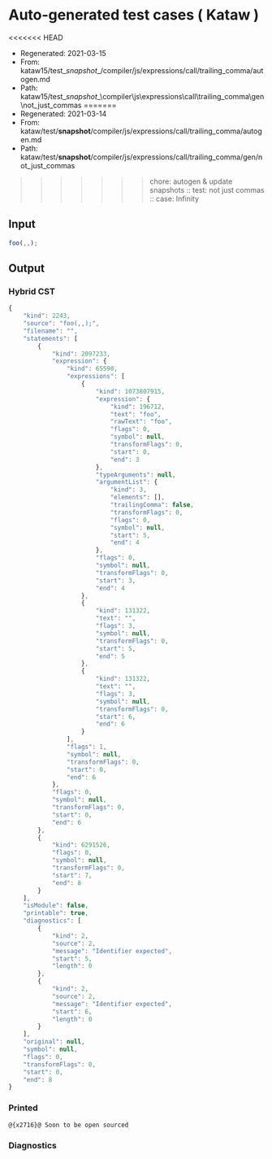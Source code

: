 # Auto-generated test cases ( Kataw )
<<<<<<< HEAD
- Regenerated: 2021-03-15
- From: kataw15/test\__snapshot__/compiler/js/expressions/call/trailing_comma/autogen.md
- Path: kataw15/test\__snapshot__\compiler\js\expressions\call\trailing_comma\gen\not_just_commas
=======
- Regenerated: 2021-03-14
- From: kataw/test/__snapshot__/compiler/js/expressions/call/trailing_comma/autogen.md
- Path: kataw/test/__snapshot__/compiler/js/expressions/call/trailing_comma/gen/not_just_commas
>>>>>>> chore: autogen & update snapshots
> :: test: not just commas
> :: case: Infinity
## Input

`````js
foo(,,);
`````

## Output

### Hybrid CST

```javascript
{
    "kind": 2243,
    "source": "foo(,,);",
    "filename": "",
    "statements": [
        {
            "kind": 2097233,
            "expression": {
                "kind": 65590,
                "expressions": [
                    {
                        "kind": 1073807915,
                        "expression": {
                            "kind": 196712,
                            "text": "foo",
                            "rawText": "foo",
                            "flags": 0,
                            "symbol": null,
                            "transformFlags": 0,
                            "start": 0,
                            "end": 3
                        },
                        "typeArguments": null,
                        "argumentList": {
                            "kind": 3,
                            "elements": [],
                            "trailingComma": false,
                            "transformFlags": 0,
                            "flags": 0,
                            "symbol": null,
                            "start": 5,
                            "end": 4
                        },
                        "flags": 0,
                        "symbol": null,
                        "transformFlags": 0,
                        "start": 3,
                        "end": 4
                    },
                    {
                        "kind": 131322,
                        "text": "",
                        "flags": 3,
                        "symbol": null,
                        "transformFlags": 0,
                        "start": 5,
                        "end": 5
                    },
                    {
                        "kind": 131322,
                        "text": "",
                        "flags": 3,
                        "symbol": null,
                        "transformFlags": 0,
                        "start": 6,
                        "end": 6
                    }
                ],
                "flags": 1,
                "symbol": null,
                "transformFlags": 0,
                "start": 0,
                "end": 6
            },
            "flags": 0,
            "symbol": null,
            "transformFlags": 0,
            "start": 0,
            "end": 6
        },
        {
            "kind": 6291526,
            "flags": 0,
            "symbol": null,
            "transformFlags": 0,
            "start": 7,
            "end": 8
        }
    ],
    "isModule": false,
    "printable": true,
    "diagnostics": [
        {
            "kind": 2,
            "source": 2,
            "message": "Identifier expected",
            "start": 5,
            "length": 0
        },
        {
            "kind": 2,
            "source": 2,
            "message": "Identifier expected",
            "start": 6,
            "length": 0
        }
    ],
    "original": null,
    "symbol": null,
    "flags": 0,
    "transformFlags": 0,
    "start": 0,
    "end": 8
}
```

### Printed

```javascript
@{x2716}@ Soon to be open sourced
```

### Diagnostics

```javascript

```

